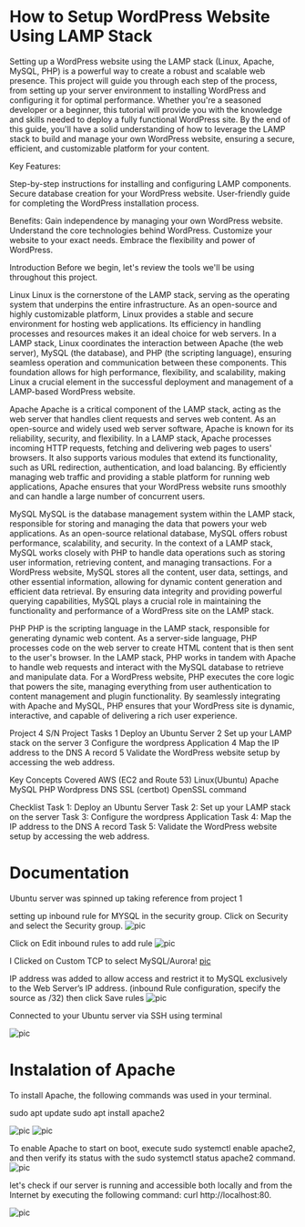  # How to Setup WordPress Website Using LAMP Stack

 Setting up a WordPress website using the LAMP stack (Linux, Apache, MySQL, PHP) is a powerful way to create a robust and scalable web presence. This project will guide you through each step of the process, from setting up your server environment to installing WordPress and configuring it for optimal performance. Whether you're a seasoned developer or a beginner, this tutorial will provide you with the knowledge and skills needed to deploy a fully functional WordPress site. By the end of this guide, you'll have a solid understanding of how to leverage the LAMP stack to build and manage your own WordPress website, ensuring a secure, efficient, and customizable platform for your content.

Key Features:

Step-by-step instructions for installing and configuring LAMP components.
Secure database creation for your WordPress website.
User-friendly guide for completing the WordPress installation process.

Benefits:
Gain independence by managing your own WordPress website.
Understand the core technologies behind WordPress.
Customize your website to your exact needs.
Embrace the flexibility and power of WordPress.

Introduction
Before we begin, let's review the tools we'll be using throughout this project.

Linux
Linux is the cornerstone of the LAMP stack, serving as the operating system that underpins the entire infrastructure. As an open-source and highly customizable platform, Linux provides a stable and secure environment for hosting web applications. Its efficiency in handling processes and resources makes it an ideal choice for web servers. In a LAMP stack, Linux coordinates the interaction between Apache (the web server), MySQL (the database), and PHP (the scripting language), ensuring seamless operation and communication between these components. This foundation allows for high performance, flexibility, and scalability, making Linux a crucial element in the successful deployment and management of a LAMP-based WordPress website.

Apache
Apache is a critical component of the LAMP stack, acting as the web server that handles client requests and serves web content. As an open-source and widely used web server software, Apache is known for its reliability, security, and flexibility. In a LAMP stack, Apache processes incoming HTTP requests, fetching and delivering web pages to users' browsers. It also supports various modules that extend its functionality, such as URL redirection, authentication, and load balancing. By efficiently managing web traffic and providing a stable platform for running web applications, Apache ensures that your WordPress website runs smoothly and can handle a large number of concurrent users.

MySQL
MySQL is the database management system within the LAMP stack, responsible for storing and managing the data that powers your web applications. As an open-source relational database, MySQL offers robust performance, scalability, and security. In the context of a LAMP stack, MySQL works closely with PHP to handle data operations such as storing user information, retrieving content, and managing transactions. For a WordPress website, MySQL stores all the content, user data, settings, and other essential information, allowing for dynamic content generation and efficient data retrieval. By ensuring data integrity and providing powerful querying capabilities, MySQL plays a crucial role in maintaining the functionality and performance of a WordPress site on the LAMP stack.

PHP
PHP is the scripting language in the LAMP stack, responsible for generating dynamic web content. As a server-side language, PHP processes code on the web server to create HTML content that is then sent to the user's browser. In the LAMP stack, PHP works in tandem with Apache to handle web requests and interact with the MySQL database to retrieve and manipulate data. For a WordPress website, PHP executes the core logic that powers the site, managing everything from user authentication to content management and plugin functionality. By seamlessly integrating with Apache and MySQL, PHP ensures that your WordPress site is dynamic, interactive, and capable of delivering a rich user experience.

Project 4
S/N	Project Tasks
1	Deploy an Ubuntu Server
2	Set up your LAMP stack on the server
3	Configure the wordpress Application
4	Map the IP address to the DNS A record
5	Validate the WordPress website setup by accessing the web address.

Key Concepts Covered
AWS (EC2 and Route 53)
Linux(Ubuntu)
Apache
MySQL
PHP
Wordpress
DNS
SSL (certbot)
OpenSSL command


Checklist
 Task 1: Deploy an Ubuntu Server
 Task 2: Set up your LAMP stack on the server
 Task 3: Configure the wordpress Application
 Task 4: Map the IP address to the DNS A record
 Task 5: Validate the WordPress website setup by accessing the web address.

# Documentation
Ubuntu server was spinned up taking reference from project 1

setting up inbound rule for MYSQL in the security group. Click on Security and select the Security group. 
![pic](img)


Click on Edit inbound rules to add rule
![pic](img)

I Clicked on Custom TCP to select MySQL/Aurora!
[pic](img)


IP address was added to allow access and restrict it to MySQL exclusively to the Web Server’s IP address. (inbound Rule configuration, specify the source as /32) then click Save rules
![pic](img)


Connected to your Ubuntu server via SSH using terminal

![pic](img)

# Instalation of Apache
To install Apache, the following commands was used in your terminal.

sudo apt update
sudo apt install apache2

![pic](img)
![pic](img)


To enable Apache to start on boot, execute sudo systemctl enable apache2, and then verify its status with the sudo systemctl status apache2 command.
![pic](img)


let's check if our server is running and accessible both locally and from the Internet by executing the following command: curl http://localhost:80.

![pic](img)





